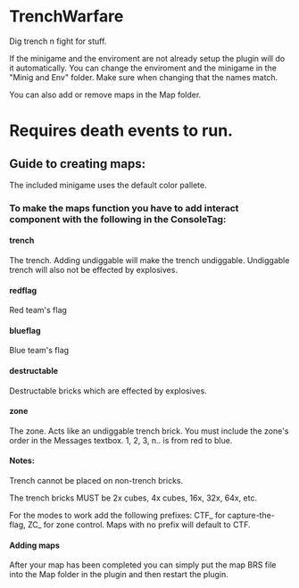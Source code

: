 # TrenchWarfare
Dig trench n fight for stuff.

If the minigame and the enviroment are not already setup the plugin will do it automatically.
You can change the enviroment and the minigame in the "Minig and Env" folder.
Make sure when changing that the names match.

You can also add or remove maps in the Map folder.

# Requires death events to run.

## Guide to creating maps:
The included minigame uses the default color pallete.

### To make the maps function you have to add interact component with the following in the ConsoleTag:

#### trench
The trench.
Adding undiggable will make the trench undiggable. Undiggable trench will also not be effected by explosives.
#### redflag
Red team's flag
#### blueflag
Blue team's flag
#### destructable
Destructable bricks which are effected by explosives.
#### zone
The zone. Acts like an undiggable trench brick. You must include the zone's order in the Messages textbox. 1, 2, 3, n.. is from red to blue.

#### Notes:
Trench cannot be placed on non-trench bricks.

The trench bricks MUST be 2x cubes, 4x cubes, 16x, 32x, 64x, etc.

For the modes to work add the following prefixes: CTF_ for capture-the-flag, ZC_ for zone control. Maps with no prefix will default to CTF.

#### Adding maps
After your map has been completed you can simply put the map BRS file into the Map folder in the plugin and then restart the plugin.
